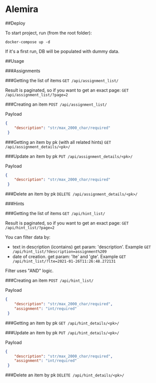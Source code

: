 # Alemira


##Deploy

To start project, run (from the root folder): 

    docker-compose up -d
    
If it's a first run, DB will be populated with dummy data.


##Usage


###Assignments

###Getting the list of items
`GET /api/assignment_list/`

Result is paginated, so if you want to get an exact page:
`GET /api/assignment_list/?page=2`

###Creating an item
`POST /api/assignment_list/`

Payload
```json
{ 
    "description": "str/max_2000_char/required"
 }
```

###Getting an item by pk (with all related hints)
`GET /api/assignment_details/<pk>/`

###Update an item by pk
`PUT /api/assignment_details/<pk>/`

Payload
```json
{ 
    "description": "str/max_2000_char/required"
 }
```

###Delete an item by pk
`DELETE /api/assignment_details/<pk>/`



###Hints

###Getting the list of items
`GET /api/hint_list/`

Result is paginated, so if you want to get an exact page:
`GET /api/hint_list/?page=2`

You can filter data by:
- text in description (icontains) get param: 'description'. Example `GET /api/hint_list/?description=assignment%209`
- date of creation. get param: 'lte' and 'gte'. Example `GET /api/hint_list/?lte=2021-01-26T11:26:48.272131`

Filter uses "AND" logic.

###Creating an item
`POST /api/hint_list/`

Payload
```json
{ 
    "description": "str/max_2000_char/required",
    "assignment": "int/required"
 }
```

###Getting an item by pk
`GET /api/hint_details/<pk>/`

###Update an item by pk
`PUT /api/hint_details/<pk>/`

Payload
```json
{ 
    "description": "str/max_2000_char/required",
    "assignment": "int/required"
 }
```

###Delete an item by pk
`DELETE /api/hint_details/<pk>/`



